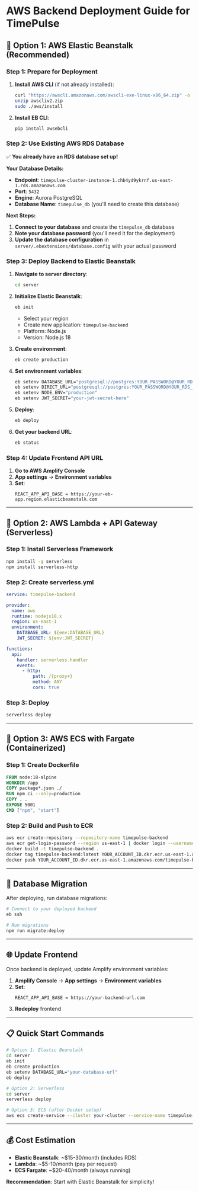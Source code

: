 # AWS Backend Deployment Guide for TimePulse

## 🚀 **Option 1: AWS Elastic Beanstalk (Recommended)**

### **Step 1: Prepare for Deployment**

1. **Install AWS CLI** (if not already installed):
   ```bash
   curl "https://awscli.amazonaws.com/awscli-exe-linux-x86_64.zip" -o "awscliv2.zip"
   unzip awscliv2.zip
   sudo ./aws/install
   ```

2. **Install EB CLI**:
   ```bash
   pip install awsebcli
   ```

### **Step 2: Use Existing AWS RDS Database**

✅ **You already have an RDS database set up!**

**Your Database Details:**
- **Endpoint**: `timepulse-cluster-instance-1.chb4yd9ykrnf.us-east-1.rds.amazonaws.com`
- **Port**: `5432`
- **Engine**: Aurora PostgreSQL
- **Database Name**: `timepulse_db` (you'll need to create this database)

**Next Steps:**
1. **Connect to your database** and create the `timepulse_db` database
2. **Note your database password** (you'll need it for the deployment)
3. **Update the database configuration** in `server/.ebextensions/database.config` with your actual password

### **Step 3: Deploy Backend to Elastic Beanstalk**

1. **Navigate to server directory**:
   ```bash
   cd server
   ```

2. **Initialize Elastic Beanstalk**:
   ```bash
   eb init
   ```
   - Select your region
   - Create new application: `timepulse-backend`
   - Platform: Node.js
   - Version: Node.js 18

3. **Create environment**:
   ```bash
   eb create production
   ```

4. **Set environment variables**:
   ```bash
   eb setenv DATABASE_URL="postgresql://postgres:YOUR_PASSWORD@YOUR_RDS_ENDPOINT:5432/timepulse_db"
   eb setenv DIRECT_URL="postgresql://postgres:YOUR_PASSWORD@YOUR_RDS_ENDPOINT:5432/timepulse_db"
   eb setenv NODE_ENV="production"
   eb setenv JWT_SECRET="your-jwt-secret-here"
   ```

5. **Deploy**:
   ```bash
   eb deploy
   ```

6. **Get your backend URL**:
   ```bash
   eb status
   ```

### **Step 4: Update Frontend API URL**

1. **Go to AWS Amplify Console**
2. **App settings** → **Environment variables**
3. **Set**:
   ```
   REACT_APP_API_BASE = https://your-eb-app.region.elasticbeanstalk.com
   ```

---

## 🚀 **Option 2: AWS Lambda + API Gateway (Serverless)**

### **Step 1: Install Serverless Framework**
```bash
npm install -g serverless
npm install serverless-http
```

### **Step 2: Create serverless.yml**
```yaml
service: timepulse-backend

provider:
  name: aws
  runtime: nodejs18.x
  region: us-east-1
  environment:
    DATABASE_URL: ${env:DATABASE_URL}
    JWT_SECRET: ${env:JWT_SECRET}

functions:
  api:
    handler: serverless.handler
    events:
      - http:
          path: /{proxy+}
          method: ANY
          cors: true
```

### **Step 3: Deploy**
```bash
serverless deploy
```

---

## 🚀 **Option 3: AWS ECS with Fargate (Containerized)**

### **Step 1: Create Dockerfile**
```dockerfile
FROM node:18-alpine
WORKDIR /app
COPY package*.json ./
RUN npm ci --only=production
COPY . .
EXPOSE 5001
CMD ["npm", "start"]
```

### **Step 2: Build and Push to ECR**
```bash
aws ecr create-repository --repository-name timepulse-backend
aws ecr get-login-password --region us-east-1 | docker login --username AWS --password-stdin YOUR_ACCOUNT_ID.dkr.ecr.us-east-1.amazonaws.com
docker build -t timepulse-backend .
docker tag timepulse-backend:latest YOUR_ACCOUNT_ID.dkr.ecr.us-east-1.amazonaws.com/timepulse-backend:latest
docker push YOUR_ACCOUNT_ID.dkr.ecr.us-east-1.amazonaws.com/timepulse-backend:latest
```

---

## 🔧 **Database Migration**

After deploying, run database migrations:

```bash
# Connect to your deployed backend
eb ssh

# Run migrations
npm run migrate:deploy
```

---

## 🌐 **Update Frontend**

Once backend is deployed, update Amplify environment variables:

1. **Amplify Console** → **App settings** → **Environment variables**
2. **Set**:
   ```
   REACT_APP_API_BASE = https://your-backend-url.com
   ```
3. **Redeploy** frontend

---

## 📋 **Quick Start Commands**

```bash
# Option 1: Elastic Beanstalk
cd server
eb init
eb create production
eb setenv DATABASE_URL="your-database-url"
eb deploy

# Option 2: Serverless
cd server
serverless deploy

# Option 3: ECS (after Docker setup)
aws ecs create-service --cluster your-cluster --service-name timepulse-backend --task-definition timepulse-backend
```

---

## 💰 **Cost Estimation**

- **Elastic Beanstalk**: ~$15-30/month (includes RDS)
- **Lambda**: ~$5-10/month (pay per request)
- **ECS Fargate**: ~$20-40/month (always running)

**Recommendation**: Start with Elastic Beanstalk for simplicity!
